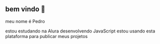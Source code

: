 ## bem vindo 🙂

meu nome é Pedro

estou estudando na Alura
desenvolvendo JavaScript
estou usando esta plataforma para publicar meus projetos
